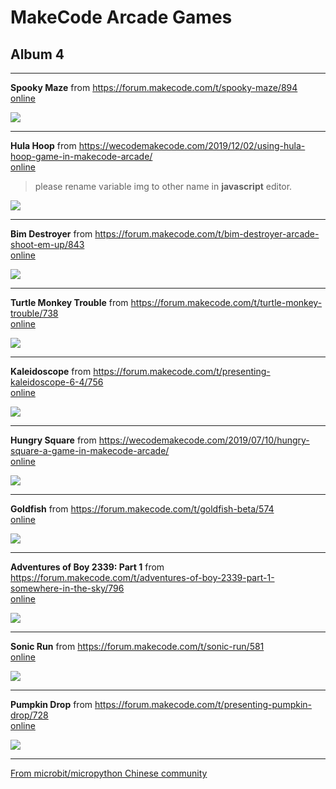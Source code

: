 # MakeCode Arcade Games
## Album 4

---------

**Spooky Maze** from https://forum.makecode.com/t/spooky-maze/894  
[online](https://arcade.makecode.com/44722-06544-87502-07916)

![](arcade-Spooky-Maze.gif)

---------

**Hula Hoop** from https://wecodemakecode.com/2019/12/02/using-hula-hoop-game-in-makecode-arcade/  
[online](https://makecode.com/_fViaJ0hxbfd5)
>please rename variable img to other name in **javascript** editor.   

![](arcade-Hula-Hoop-30.gif)

---------

**Bim Destroyer** from https://forum.makecode.com/t/bim-destroyer-arcade-shoot-em-up/843  
[online](https://arcade.makecode.com/56140-18618-58685-21573)

![](arcade-Bim-Destroyer.gif)

---------

**Turtle Monkey Trouble** from https://forum.makecode.com/t/turtle-monkey-trouble/738  
[online](https://arcade.makecode.com/23271-75704-99614-13274)

![](arcade-Turtle-Monkey-Trouble---Beta-Test.gif)

---------

**Kaleidoscope** from https://forum.makecode.com/t/presenting-kaleidoscope-6-4/756  
[online](https://arcade.makecode.com/08171-83933-23493-96665)

![](arcade-Kaleidoscope-64.gif)

---------

**Hungry Square** from https://wecodemakecode.com/2019/07/10/hungry-square-a-game-in-makecode-arcade/  
[online](https://arcade.makecode.com/41032-35166-03730-20820)

![](arcade-Hungry-Square-22.gif)

---------

**Goldfish** from https://forum.makecode.com/t/goldfish-beta/574  
[online](https://arcade.makecode.com/21618-92575-18253-66429)

![](arcade-Goldfish-BETA.gif)

---------

**Adventures of Boy 2339: Part 1** from https://forum.makecode.com/t/adventures-of-boy-2339-part-1-somewhere-in-the-sky/796  
[online](https://makecode.com/_EAU88Hc3fDFT)

![](arcade-Adventures-of-Boy-2339Part-1.gif)

---------

**Sonic Run** from https://forum.makecode.com/t/sonic-run/581  
[online](https://arcade.makecode.com/07647-10980-03724-42138)

![](arcade-Sonic-Run.gif)

---------

**Pumpkin Drop** from https://forum.makecode.com/t/presenting-pumpkin-drop/728  
[online](https://arcade.makecode.com/23830-78466-67265-88585)

![](arcade-Pumpkin-Drop.gif)

---------

[From microbit/micropython Chinese community](http://www.micropython.org.cn)
